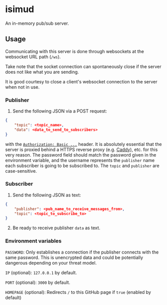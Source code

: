 # isimud

An in-memory pub/sub server.

## Usage

Communicating with this server is done through websockets at the websocket URL path (`/ws`).

Take note that the socket connection can spontaneously close if the server does not like what you are sending.

It is good courtesy to close a client's websocket connection to the server when not in use.

### Publisher

1. Send the following JSON via a POST request:

```json
{
    "topic": <topic_name>,
    "data": <data_to_send_to_subscribers>
}
```

with the [`Authorization: Basic ...`](https://developer.mozilla.org/en-US/docs/Web/HTTP/Headers/Authorization#basic) header. It is absolutely essential that the server is proxied behind a HTTPS reverse proxy (e.g. [Caddy](https://caddyserver.com/)), etc. for this very reason. The password field should match the password given in the environment variable, and the username represents the `publisher` name each subscriber is going to be subscribed to. The `topic` and `publisher` are case-sensitive.

### Subscriber

1. Send the following JSON as text:

```json
{
    "publisher": <pub_name_to_receive_messages_from>,
    "topic": <topic_to_subscribe_to>
}
```

2. Be ready to receive publisher `data` as text.

### Environment variables

`PASSWORD`: Only establishes a connection if the publisher connects with the same password. This is unencrypted data and could be potentially dangerous depending on your threat model.

`IP` (optional): `127.0.0.1` by default.

`PORT` (optional): `3000` by default.

`HOMEPAGE` (optional): Redirects `/` to this GitHub page if `true` (enabled by default)
